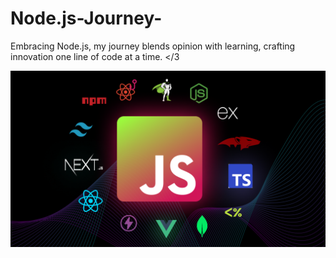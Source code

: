 # Node.js-Journey-
Embracing Node.js, my journey blends opinion with learning, crafting innovation one line of code at a time. </3


![screenshot](thumb.png)
